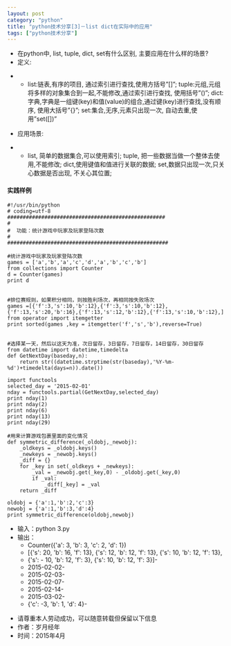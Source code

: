 ```yaml
---
layout: post
category: "python"
title: "python技术分享[3]－list dict在实际中的应用"
tags: ["python技术分享"]
---
```

* 在python中, list, tuple, dict, set有什么区别, 主要应用在什么样的场景?
* 定义:
- - list:链表,有序的项目, 通过索引进行查找,使用方括号”[]”;
tuple:元组,元组将多样的对象集合到一起,不能修改,通过索引进行查找, 使用括号”()”;
dict:字典,字典是一组键(key)和值(value)的组合,通过键(key)进行查找,没有顺序, 使用大括号”{}”;
set:集合,无序,元素只出现一次, 自动去重,使用”set([])”

* 应用场景:
- - list, 简单的数据集合,可以使用索引;
tuple, 把一些数据当做一个整体去使用,不能修改;
dict,使用键值和值进行关联的数据;
set,数据只出现一次,只关心数据是否出现, 不关心其位置;

#### 实践样例
```
#!/usr/bin/python
# coding=utf-8
###################################################
#  
#  功能：统计游戏中玩家及玩家登陆次数
#        
####################################################

#统计游戏中玩家及玩家登陆次数
games = ['a','b','a','c','d','a','b','c','b']  
from collections import Counter  
d = Counter(games) 
print d


#排位赛规则，如果积分相同，则按胜利场次，再相同按失败场次
games =[{'f':3,'s':10,'b':12},{'f':3,'s':10,'b':12},{'f':13,'s':20,'b':16},{'f':13,'s':12,'b':12},{'f':13,'s':10,'b':12},]
from operator import itemgetter  
print sorted(games ,key = itemgetter('f','s','b'),reverse=True)


#选择某一天，然后以这天为准，次日留存，3日留存，7日留存，14日留存，30日留存
from datetime import datetime,timedelta  
def GetNextDay(baseday,n):  
    return str((datetime.strptime(str(baseday),'%Y-%m-%d')+timedelta(days=n)).date())  

import functools  
selected_day = '2015-02-01'
nday = functools.partial(GetNextDay,selected_day)
print nday(1)
print nday(2)
print nday(6)
print nday(13)
print nday(29)

#用来计算游戏包裹里面的变化情况
def symmetric_difference(_oldobj,_newobj):  
    _oldkeys = _oldobj.keys()  
    _newkeys = _newobj.keys()  
    _diff = {}  
    for _key in set(_oldkeys + _newkeys):  
        _val = _newobj.get(_key,0) - _oldobj.get(_key,0)  
        if _val:  
            _diff[_key] = _val   
    return _diff   
      
oldobj = {'a':1,'b':2,'c':3}  
newobj = {'a':1,'b':3,'d':4}  
print symmetric_difference(oldobj,newobj) 

```


- 输入：python 3.py
- 输出：
    - Counter({'a': 3, 'b': 3, 'c': 2, 'd': 1})
	- [{'s': 20, 'b': 16, 'f': 13}, {'s': 12, 'b': 12, 'f': 13}, {'s': 10, 'b': 12, 'f': 13},  
	- {'s': - 10, 'b': 12, 'f': 3}, {'s': 10, 'b': 12, 'f': 3}]- 
	- 2015-02-02- 
	- 2015-02-03- 
	- 2015-02-07- 
	- 2015-02-14- 
	- 2015-03-02- 
	- {'c': -3, 'b': 1, 'd': 4}- 

>
- 请尊重本人劳动成功，可以随意转载但保留以下信息 
- 作者：岁月经年 
- 时间：2015年4月
